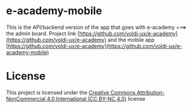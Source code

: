 # e-academy-mobile

This is the API/backend version of the app that goes with e-academy ===> the admin board.
Project link [https://github.com/voldi-ux/e-academy](https://github.com/voldi-ux/e-academy)
and the mobile app [https://github.com/voldi-ux/e-academy](https://github.com/voldi-ux/e-academy-mobile)
# License
This project is licensed under the [Creative Commons Attribution-NonCommercial 4.0 International (CC BY-NC 4.0)](https://creativecommons.org/licenses/by-nc/4.0/) license
